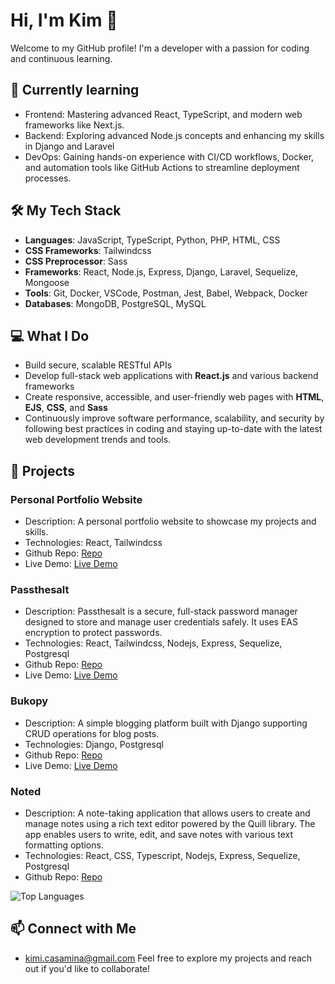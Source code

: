# Hi, I'm Kim 👋

Welcome to my GitHub profile! I'm a developer with a passion for coding and continuous learning.


## 🌱 Currently learning
- Frontend: Mastering advanced React, TypeScript, and modern web frameworks like Next.js.
- Backend: Exploring advanced Node.js concepts and enhancing my skills in Django and Laravel
- DevOps: Gaining hands-on experience with CI/CD workflows, Docker, and automation tools like GitHub Actions to streamline deployment processes.
  
## 🛠️ My Tech Stack
- **Languages**: JavaScript, TypeScript, Python, PHP, HTML, CSS
- **CSS Frameworks**: Tailwindcss
- **CSS Preprocessor**: Sass
- **Frameworks**: React, Node.js, Express, Django, Laravel, Sequelize, Mongoose
- **Tools**: Git, Docker, VSCode, Postman, Jest, Babel, Webpack, Docker
- **Databases**: MongoDB, PostgreSQL, MySQL

## 💻 What I Do
- Build secure, scalable RESTful APIs 
- Develop full-stack web applications with **React.js** and various backend frameworks
- Create responsive, accessible, and user-friendly web pages with **HTML**, **EJS**, **CSS**, and **Sass**
- Continuously improve software performance, scalability, and security by following best practices in coding and staying up-to-date with the latest web development trends and tools.

## 📂 Projects
### Personal Portfolio Website
- Description: A personal portfolio website to showcase my projects and skills.
- Technologies: React, Tailwindcss
- Github Repo: [Repo](https://kimberlycasamina.onrender.com/)
- Live Demo: [Live Demo](https://kimberlycasamina.onrender.com/)

### Passthesalt
- Description: Passthesalt is a secure, full-stack password manager designed to store and manage user credentials safely. It uses EAS encryption to protect passwords.
- Technologies: React, Tailwindcss, Nodejs, Express, Sequelize, Postgresql
- Github Repo: [Repo](https://github.com/kimicasamina/passthesalt-password-manager)
- Live Demo: [Live Demo](https://passthesalt-client.onrender.com/)

### Bukopy
- Description: A simple blogging platform built with Django supporting CRUD operations for blog posts.
- Technologies: Django, Postgresql
- Github Repo: [Repo](https://github.com/kimicasamina/bukopy-django-blogsite)
- Live Demo: [Live Demo](https://bukopy-blogsite.onrender.com/)

### Noted
- Description: A note-taking application that allows users to create and manage notes using a rich text editor powered by the Quill library. The app enables users to write, edit, and save notes with various text formatting options.
- Technologies: React, CSS, Typescript, Nodejs, Express, Sequelize, Postgresql
- Github Repo: [Repo](https://github.com/kimicasamina/note-app-ts)


![Top Languages](https://github-readme-stats.vercel.app/api/top-langs/?username=kimicasamina&layout=compact&theme=radical)

## 📫 Connect with Me
- [kimi.casamina@gmail.com](mailto:kimi.casamina@gmail.com)
Feel free to explore my projects and reach out if you'd like to collaborate!


